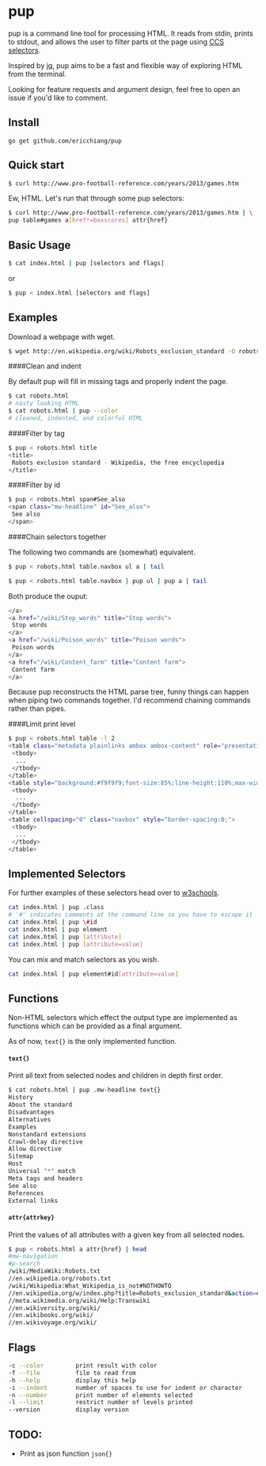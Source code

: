 # pup

pup is a command line tool for processing HTML. It reads from stdin,
prints to stdout, and allows the user to filter parts ot the page using
[CCS selectors](http://www.w3schools.com/cssref/css_selectors.asp).

Inspired by [jq](http://stedolan.github.io/jq/), pup aims to be a
fast and flexible way of exploring HTML from the terminal.

Looking for feature requests and argument design, feel free to open an
issue if you'd like to comment.

## Install

	go get github.com/ericchiang/pup

## Quick start

```bash
$ curl http://www.pro-football-reference.com/years/2013/games.htm 
```

Ew, HTML. Let's run that through some pup selectors:

```bash
$ curl http://www.pro-football-reference.com/years/2013/games.htm | \
pup table#games a[href*=boxscores] attr{href}
```

## Basic Usage

```bash
$ cat index.html | pup [selectors and flags]
```

or

```bash
$ pup < index.html [selectors and flags]
```

## Examples

Download a webpage with wget.

```bash
$ wget http://en.wikipedia.org/wiki/Robots_exclusion_standard -O robots.html
```

####Clean and indent

By default pup will fill in missing tags and properly indent the page.

```bash
$ cat robots.html
# nasty looking HTML
$ cat robots.html | pup --color
# cleaned, indented, and colorful HTML
```

####Filter by tag
```bash
$ pup < robots.html title
<title>
 Robots exclusion standard - Wikipedia, the free encyclopedia
</title>
```

####Filter by id
```bash
$ pup < robots.html span#See_also
<span class="mw-headline" id="See_also">
 See also
</span>
```

####Chain selectors together

The following two commands are (somewhat) equivalent.

```bash
$ pup < robots.html table.navbox ul a | tail
```

```bash
$ pup < robots.html table.navbox | pup ul | pup a | tail
```

Both produce the ouput:

```bash
</a>
<a href="/wiki/Stop_words" title="Stop words">
 Stop words
</a>
<a href="/wiki/Poison_words" title="Poison words">
 Poison words
</a>
<a href="/wiki/Content_farm" title="Content farm">
 Content farm
</a>
```

Because pup reconstructs the HTML parse tree, funny things can
happen when piping two commands together. I'd recommend chaining
commands rather than pipes.

####Limit print level

```bash
$ pup < robots.html table -l 2
<table class="metadata plainlinks ambox ambox-content" role="presentation">
 <tbody>
  ...
 </tbody>
</table>
<table style="background:#f9f9f9;font-size:85%;line-height:110%;max-width:175px;">
 <tbody>
  ...
 </tbody>
</table>
<table cellspacing="0" class="navbox" style="border-spacing:0;">
 <tbody>
  ...
 </tbody>
</table>
```

## Implemented Selectors

For further examples of these selectors head over to [w3schools](
http://www.w3schools.com/cssref/css_selectors.asp).

```bash
cat index.html | pup .class
# '#' indicates comments at the command line so you have to escape it
cat index.html | pup \#id
cat index.html | pup element
cat index.html | pup [attribute]
cat index.html | pup [attribute=value]
```

You can mix and match selectors as you wish.

```bash
cat index.html | pup element#id[attribute=value]
```

## Functions

Non-HTML selectors which effect the output type are implemented as functions
which can be provided as a final argument.

As of now, `text{}` is the only implemented function.

#### `text{}`

Print all text from selected nodes and children in depth first order.

```bash
$ cat robots.html | pup .mw-headline text{}
History
About the standard
Disadvantages
Alternatives
Examples
Nonstandard extensions
Crawl-delay directive
Allow directive
Sitemap
Host
Universal "*" match
Meta tags and headers
See also
References
External links
```

#### `attr{attrkey}`

Print the values of all attributes with a given key from all selected nodes.

```bash
$ pup < robots.html a attr{href} | head
#mw-navigation
#p-search
/wiki/MediaWiki:Robots.txt
//en.wikipedia.org/robots.txt
/wiki/Wikipedia:What_Wikipedia_is_not#NOTHOWTO
//en.wikipedia.org/w/index.php?title=Robots_exclusion_standard&action=edit
//meta.wikimedia.org/wiki/Help:Transwiki
//en.wikiversity.org/wiki/
//en.wikibooks.org/wiki/
//en.wikivoyage.org/wiki/
```

## Flags

```bash
-c --color         print result with color
-f --file          file to read from
-h --help          display this help
-i --indent        number of spaces to use for indent or character
-n --number        print number of elements selected
-l --limit         restrict number of levels printed
--version          display version
```

## TODO:

* Print as json function `json{}`
